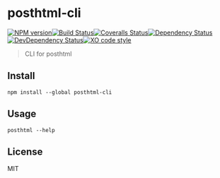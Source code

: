 # posthtml-cli

[![NPM version][npm-image]][npm-url][![Build Status][travis-image]][travis-url][![Coveralls Status][coveralls-image]][coveralls-url][![Dependency Status][depstat-image]][depstat-url][![DevDependency Status][depstat-dev-image]][depstat-dev-url][![XO code style][codestyle-image]][codestyle-url]

> CLI for posthtml

## Install

```
npm install --global posthtml-cli
```

## Usage

```
posthtml --help
```

## License
MIT

[npm-url]: https://npmjs.org/package/posthtml-cli
[npm-image]: http://img.shields.io/npm/v/posthtml-cli.svg?style=flat-square

[travis-url]: https://travis-ci.org/GitScrum/posthtml-cli
[travis-image]: http://img.shields.io/travis/GitScrum/posthtml-cli.svg?style=flat-square

[coveralls-url]: https://coveralls.io/r/GitScrum/posthtml-cli
[coveralls-image]: http://img.shields.io/coveralls/GitScrum/posthtml-cli.svg?style=flat-square

[depstat-url]: https://david-dm.org/GitScrum/posthtml-cli
[depstat-image]: https://david-dm.org/GitScrum/posthtml-cli.svg?style=flat-square

[depstat-dev-url]: https://david-dm.org/GitScrum/posthtml-cli
[depstat-dev-image]: https://david-dm.org/GitScrum/posthtml-cli/dev-status.svg?style=flat-square

[codestyle-url]: https://github.com/sindresorhus/xo
[codestyle-image]: https://img.shields.io/badge/code_style-XO-5ed9c7.svg?style=flat-square
